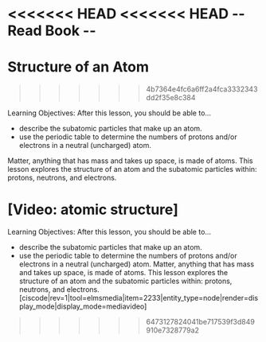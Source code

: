 <<<<<<< HEAD
<<<<<<< HEAD
-- Read Book --
=======
# Structure of an Atom
>>>>>>> 4b7364e4fc6a6ff2a4fca3332343dd2f35e8c384

Learning Objectives: After this lesson, you should be able to…

*   describe the subatomic particles that make up an atom.
*   use the periodic table to determine the numbers of protons and/or electrons in a neutral (uncharged) atom.


Matter, anything that has mass and takes up space, is made of atoms.  This lesson explores the structure of an atom and the subatomic particles within: protons, neutrons, and electrons.  

[Video: atomic structure]
=======
<div style="float:right;margin:auto"><ebook-button title="Atomic Structure" link="https://genchem.science.psu.edu/01-1-atomic-structure"></ebook-button></div>

Learning Objectives: After this lesson, you should be able to… 
* describe the subatomic particles that make up an atom. 
* use the periodic table to determine the numbers of protons and/or electrons in a neutral (uncharged) atom. Matter, anything that has mass and takes up space, is made of atoms. This lesson explores the structure of an atom and the subatomic particles within: protons, neutrons, and electrons. [ciscode|rev=1|tool=elmsmedia|item=2233|entity_type=node|render=display_mode|display_mode=mediavideo]
>>>>>>> 6473127824041be717539f3d849910e7328779a2
